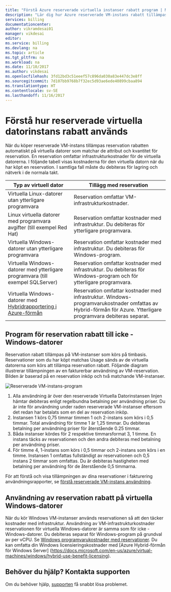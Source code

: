 ```yaml
---
title: "Förstå Azure reserverade virtuella instanser rabatt program | Microsoft Docs"
description: "Lär dig hur Azure reserverade VM-instans rabatt tillämpas på virtuella datorer som körs."
services: billing
documentationcenter: 
author: vikramdesai01
manager: vikdesai
editor: 
ms.service: billing
ms.devlang: na
ms.topic: article
ms.tgt_pltfrm: na
ms.workload: na
ms.date: 11/10/2017
ms.author: vikdesai
ms.openlocfilehash: 3fd12bd3c51eeef57c896da030a83e447dc3e8ff
ms.sourcegitcommit: 7d107bb9768b7f32ec5d93ae6ede40899cbaa894
ms.translationtype: HT
ms.contentlocale: sv-SE
ms.lasthandoff: 11/16/2017
---
```

# <a name="understand-how-the-reserved-virtual-machine-instance-discount-is-applied"></a>Förstå hur reserverade virtuella datorinstans rabatt används
När du köper reserverade VM-instans tillämpas reservation rabatten automatiskt på virtuella datorer som matchar de attribut och kvantitet för reservation. En reservation omfattar infrastrukturkostnader för de virtuella datorerna. I följande tabell visas kostnaderna för den virtuella datorn när du har köpt en reservation. I samtliga fall måste du debiteras för lagring och nätverk i de normala takt.

| Typ av virtuell dator  | Tillägg med reservation |    
|-----------------------|--------------------------------------------| 
|Virtuella Linux-datorer utan ytterligare programvara | Reservation omfattar VM-infrastrukturkostnader.|
|Linux virtuella datorer med programvara avgifter (till exempel Red Hat) | Reservation omfattar kostnader med infrastruktur. Du debiteras för ytterligare programvara.|
|Virtuella Windows-datorer utan ytterligare programvara |Reservation omfattar kostnader med infrastruktur. Du debiteras för Windows-program.|
|Virtuella Windows-datorer med ytterligare programvara (till exempel SQLServer) | Reservation omfattar kostnader med infrastruktur. Du debiteras för Windows-program och för ytterligare programvara.|
|Virtuella Windows-datorer med [Hybridrapportering i Azure-förmån](https://docs.microsoft.com/en-us/azure/virtual-machines/windows/hybrid-use-benefit-licensing) | Reservation omfattar kostnader med infrastruktur. Windows-programvarukostnader omfattas av Hybrid-förmån för Azure. Ytterligare programvara debiteras separat.| 

## <a name="application-of-reservation-discount-to-non-windows-vms"></a>Program för reservation rabatt till icke - Windows-datorer
 Reservation rabatt tillämpas på VM-instanser som körs på timbasis. Reservationer som du har köpt matchas Usage sänds av de virtuella datorerna som körs att tillämpa reservation rabatt. Följande diagram illustrerar tillämpningen av en fakturerbar användning av VM-reservation. Bilden är baserad på en reservation inköp och två matchande VM-instanser.

![Reserverade VM-instans-program](media/billing-reserved-vm-instance-application/billing-reserved-vm-instance-application.png)

1.  Alla användning är över den reserverade Virtuella Datorinstansen linjen hämtar debiteras enligt regelbundna betalning per användning priser. Du är inte för användning under raden reserverade VM-instanser eftersom det redan har betalats som en del av reservation inköp.
2.  Instansen 1 körs 0,75 timmar timmen 1 och 2-instans som körs i 0,5 timmar. Total användning för timme 1 är 1,25 timmar. Du debiteras betalning per användning priser för återstående 0.25 timmar.
3.  Båda instanser kördes för 2 respektive timmarsformat 3, 1 timme. En instans täcks av reservationen och den andra debiteras med betalning per användning priser.
4.  För timme 4, 1-instans som körs i 0,5 timmar och 2-instans som körs i en timme. Instansen 1 omfattas fullständigt av reservationen och 0,5 instans 2 timmar som omfattas. Du är debiteras hastigheten med betalning per användning för de återstående 0,5 timmarna.

För att förstå och visa tillämpningen av dina reservationer i fakturering användningsrapporter, se [förstå reserverade VM-instans användning](https://go.microsoft.com/fwlink/?linkid=862757).

## <a name="application-of-reservation-discount-to-windows-vms"></a>Användning av reservation rabatt på virtuella Windows-datorer
När du kör Windows VM-instanser används reservationen så att den täcker kostnader med infrastruktur. Användning av VM-infrastrukturkostnader reservationen för virtuella Windows-datorer är samma som för icke - Windows-datorer. Du debiteras separat för Windows-program på grundval av per vCPU. Se [Windows programvarukostnader med reservationer](https://go.microsoft.com/fwlink/?linkid=862756). Du kan omfatta din Windows licensieringskostnader med [Azure Hybrid-förmån för Windows Server] (https://docs.microsoft.com/en-us/azure/virtual-machines/windows/hybrid-use-benefit-licensing).

## <a name="need-help-contact-support"></a>Behöver du hjälp? Kontakta supporten

Om du behöver hjälp, [supporten](https://portal.azure.com/?#blade/Microsoft_Azure_Support/HelpAndSupportBlade) få snabbt lösa problemet.
